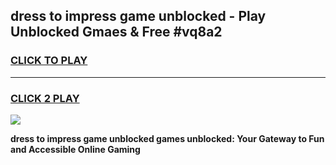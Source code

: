 
## dress to impress game unblocked - Play Unblocked Gmaes & Free #vq8a2
<h3>
<a href="https://premium.freeplayer.one?title=dress_to_impress_game_unblocked&ref=03M">CLICK TO PLAY</a></h3>
<hr>

<h3>
<a href="https://premium.freeplayer.one?title=dress_to_impress_game_unblocked&ref=03M">CLICK 2 PLAY</a>
  
</h3>

<a href="https://premium.freeplayer.one?title=dress_to_impress_game_unblocked&ref=03M"><img src="https://clearcache.store/games.png"></a>


**dress to impress game unblocked games unblocked: Your Gateway to Fun and Accessible Online Gaming**
